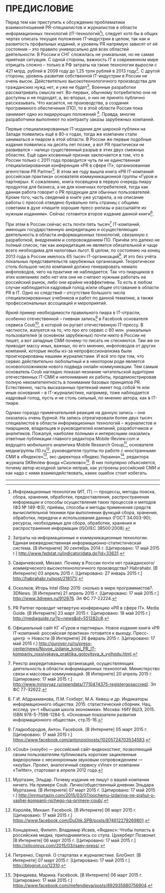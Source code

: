 ПРЕДИСЛОВИЕ
=====================


Перед тем как приступить к обсуждению проблематики взаимоотношений PR-специалистов и журналистов в области информационных технологий (IT-технологий[^1]), следует хотя бы в общих чертах описать текущее положение IT-индустрии в целом, так как и развитость профильных изданий, и уровень PR напрямую зависят от её состояния – это правило универсально для всех областей деятельности. В России и СНГ сложилась не уникальная, но не самая приятная ситуация. С одной стороны, важность IT в современном мире отрицать сложно – только в РФ затраты на такие технологии выросли с 421 млрд. рублей в 2009 году до 1,25 трлн рублей в 2013 году[^2]. С другой стороны, уровень развития собственной IT-индустрии в России не очень высок. Действительно высокотехнологичного производства для гражданских нужд нет, и уже не будет[^3]. Военные разработки рассматривать смысла нет. Во-первых, обычному потребителю они не доступны и не подходят, а, во-вторых, о них не принято публично рассказывать. Что касается, не производства, а создания программного обеспечения (ПО), то в этой области Россия пока занимает одно из лидирующих положений [^4]. Правда, многие разработчики выполняют по контракту заказы зарубежных компаний.

Первые специализированные IT-издания для широкой публики на Западе появились ещё в 80-х годах, тогда же компании стали заниматься и пиаром в этой области. В России же первые подобные издания появились на десять лет позже, а вот PR практически не развивался – налицо существенный разрыв в этих двух смежных областях. Ещё один косвенный признак заключается в том, что в России только c 2011 года проводится чуть ли не единственная специализированная конференция «PR в сфере IT», организованная агентством PR Partner[^5]. В этом же году вышла книга «PR IT-компаний: российская практика» основателя коммуникационной группы «Гуров и партнеры». К сожалению, книга посвящена в первую очередь пиару продуктов для бизнеса, а не для конечных потребителей, тогда как данная работа говорит о PR продукции для обычных пользователей. Кроме того, часть сведений в книге уже устарела, а на описание работы с прессой отведено буквально пять страниц с общими советами в духе «пишите хорошие пресс-релизы и рассылайте их нужным изданиям». Сейчас готовится второе издание данной книги[^6].

При этом в России сейчас есть почти пять тысяч[^7] IT-компаний, имеющих государственную аккредитацию и осуществляющих деятельность в области информационных технологий, связанную с разработкой, внедрением и сопровождением ПО. Причём это далеко не полный список, так как аккредитация не является обязательной и чаще всего необходима для налоговых льгот. В целом, по состоянию на конец 2013 года в России имелось 65 тысяч IT-организаций[^8]. И это без учёта локальных представительств зарубежных организаций. Теоретически столь большое число компаний должно генерировать немало инфоповодов, чего на практике не наблюдается. Так что пиарщиков в этих компаниях либо нет или они не считают нужным работать на российский рынок, либо они крайне неэффективны. То есть в любом случае наблюдается кадровый голод и/или общее отставание в области PR в IT. Одно из следствий – отсутствие большого числа специализированных учебников и работ по данной тематике, а также профессиональных ассоциаций и мероприятий. 

Яркий пример необходимости правильного пиара в IT-отрасли, особенно отечественной – гневная запись[^9] в Facebook основателя сервиса Coub[^10], в которой он ругает отечественную IT-прессу. В частности, жалуется на то, что про его сервис с 60 млн. уникальных пользователей (в основном зарубежных) почти никто в России не пишет, а вот западные СМИ почему-то писать не стесняются. Там же он приводит массу иных, важных, по его мнению, инфоповодов от других компаний, которые якобы из-за непрофессионализма были проигнорированы нашими журналистами. И всё это при том, что сервис действительно любопытный и в некотором роде является
основоположником нового подвида онлайн-коммуникации. Тем самым основатель Coub наглядно показал незнание читательской аудитории отечественных IT-СМИ и непонимание их работы, продемонстрировав полную некомпетентность в понимании базовых принципов PR. Естественно, часть высказанных претензий имеет под собой те или иные основания – в IT-журналистике, например, тоже наблюдается кадровый голод, пусть и не столь сильный, по мнению автора, как в IT-пиаре.

Однако гораздо примечательней реакция на данную запись – она оказалась очень бурной. На запись отреагировали более двух тысяч специалистов в области информационных технологий – журналистов и пиарщиков, владельцев и руководителей компаний, разработчиков и аналитиков. Пожалуй, наиболее полными и интересными оказались ответные публикации главного редактора Mobile-Review.com и ведущего мобильного аналитика Mobile Research Group[^11], основателя медиагруппы i10.ru[^12], руководителя группы по работе с иностранными СМИ в «Яндексе»[^13], экс-директора «Яндекс.Украина»[^14], редактора журнала SKReview фонда «Сколково»[^15]. В них популярно объясняется, почему автор исходной записи неправ, как устроены российский СМИ и как надо с ними взаимодействовать, каких ошибок стоит избегать.




---


[^1]:Информационные технологии (ИТ, IT) — процессы, методы поиска, сбора, хранения, обработки, предоставления, распространения информации и способы осуществления таких процессов и методов (ФЗ № 149-ФЗ); приёмы, способы и методы применения средств вычислительной техники при выполнении функций сбора, хранения, обработки, передачи и использования данных (ГОСТ 34.003-90); ресурсы, необходимые для сбора, обработки, хранения и распространения информации (ISO/IEC 38500:2008).

[^2]:Затраты на информационные и коммуникационные технологии. Единая межведомственная информационно-статистическая система. [В Интернете] 30 сентябрь 2014 г. [Цитировано: 17 май 2015 г.] http://www.fedstat.ru/indicator/data.do?id=33631.

[^3]:Сваричевский, Михаил. Почему в России почти нет гражданского/коммерческого высокотехнологичного производства? Habrahabr. [В Интернете] 03 апрель 2015 г. [Цитировано: 27 январь 2015 г.] http://habrahabr.ru/post/218171/.

[^4]:Осколков, Игорь Intel iStep 2015: сколько в мире программистов?. 3DNews. [В Интернете] 21 апрель 2015 г. [Цитировано: 17 май 2015 г.] http://www.3dnews.ru/912876. Эл ФС 77-22224.

[^5]:PR Partner проводит четвертую конференцию «PR в сфере IT». Media Guide. [В Интернете] 23 март 2015 г. [Цитировано: 18 май 2015 г.] http://mediaguide.ru/?p=news&id=551282c8.

[^6]:Официальный сайт КГ «Гуров и партнеры». Новое издание книги «PR IT-компаний: российская практика» готовится к выходу. Пресс-центр → Новости [В Интернете] 26 февраль 2015 г. [Цитировано: 17 май 2015 г.] http://gurovpr.ru/ru/press-center/news/Novoe_izdanie_knigi_PR_IT-kompaniy_rossiyskaya_praktika_gotovitsya_k_vyihodu.html.

[^7]:Реестр аккредитованных организаций, осуществляющих деятельность в области информационных технологий. Министерство связи и массовых коммуникаций. [В Интернете] 20 апрель 2015 г. [Цитировано: 17 май 2015 г.] http://www.minsvyaz.ru/opendata/7710474375-registergosaccred/. Эл ФС 77-32622.

[^8]:Г.И. Абдрахманова, Л.М. Гохберг, М.А. Кевеш и др. Индикаторы информационного общества: 2015: статистический сборник. Нац.  исслед. ун-т «Высшая школа экономики». Москва: НИУ ВШЭ, 2015. ISBN 978-5-7598-1284-5. «Основные показатели развития информационного общества», стр.15-16.

[^9]:Гладкобородов, Антон. Facebook. [В Интернете] 05 март 2015 г. [Цитировано: 17 май 2015 г.] https://www.facebook.com/antonzoi/posts/10205724703534583.

[^10]:«Coub» («коуб») — российский сайт-видеохостинг, позволяющий своим пользователям публиковать короткие зацикленные видеоролики с несинхронным звуковым сопровождением — «коубы». Проект, аналогичный сервису «Vine» от компании «Twitter», стартовал в апреле 2012 года.

[^11]:Муртазин, Эльдар. Почему издания не пишут о вашей компании ничего. На примере Coub. Лично/общественный дневник Эльдара Муртазина. [В Интернете] 07 март 2015 г. [Цитировано: 17 май 2015 г.] http://mrmurtazin.com/2015/03/07/pochemu-izdaniya-ne-pishut-o-vashej-kompanii-nichego-na-primere-coub/.


[^12]:Королёв, Михаил. Facebook. [В Интернете] 06 март 2015 г. [Цитировано: 17 май 2015 г.] https://www.facebook.com/DuDlik.SPB/posts/874612279269801.

[^13]:Концаренко, Филипп. Владимир Исаев, «Яндекс»: Чтобы попасть в российские медиа, приподнимитесь со стула. Цукерберг Позвонит. [В Интернете] 06 март 2015 г. [Цитировано: 17 май 2015 г.] http://siliconrus.com/2015/03/isaev-press/.

[^14]:Петренко, Сергей. О стартапах и журналистике. БлоGнот. [В Интернете] 07 март 2015 г. [Цитировано: 17 май 2015 г.] http://blognot.co/12310.

[^15]:Эфендиева, Марина. Facebook. [В Интернете] 06 март 2015 г. [Цитировано: 17 май 2015 г.] https://www.facebook.com/mefendieva/posts/892935880756904.